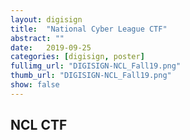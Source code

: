 ```yaml
---
layout: digisign
title:  "National Cyber League CTF"
abstract: ""
date:   2019-09-25
categories: [digisign, poster]
fullimg_url: "DIGISIGN-NCL_Fall19.png"
thumb_url: "DIGISIGN-NCL_Fall19.png"
show: false
---
```

## NCL CTF
